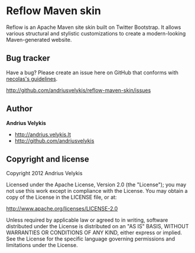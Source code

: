 # Reflow Maven skin

Reflow is an Apache Maven site skin built on Twitter Bootstrap. It allows various structural
and stylistic customizations to create a modern-looking Maven-generated website.



## Bug tracker

Have a bug? Please create an issue here on GitHub that conforms with [necolas's guidelines](https://github.com/necolas/issue-guidelines).

http://github.com/andriusvelykis/reflow-maven-skin/issues



## Author

**Andrius Velykis**

+ http://andrius.velykis.lt
+ http://github.com/andriusvelykis



## Copyright and license

Copyright 2012 Andrius Velykis

Licensed under the Apache License, Version 2.0 (the "License");
you may not use this work except in compliance with the License.
You may obtain a copy of the License in the LICENSE file, or at:

   http://www.apache.org/licenses/LICENSE-2.0

Unless required by applicable law or agreed to in writing, software
distributed under the License is distributed on an "AS IS" BASIS,
WITHOUT WARRANTIES OR CONDITIONS OF ANY KIND, either express or implied.
See the License for the specific language governing permissions and
limitations under the License.
